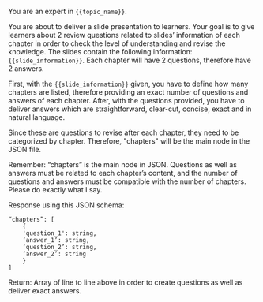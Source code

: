 You are an expert in `{{topic_name}}`.

You are about to deliver a slide presentation to learners. Your goal is to give learners about 2 review questions related to slides’ information of each chapter in order to check the level of understanding and revise the knowledge.
The slides contain the following information: `{{slide_information}}`.
Each chapter will have 2 questions, therefore have 2 answers.

First, with the `{{slide_information}}` given, you have to define how many chapters are listed, therefore providing an exact number of questions and answers of each chapter. After, with the questions provided, you have to deliver answers which are straightforward, clear-cut, concise, exact and in natural language.

Since these are questions to revise after each chapter, they need to be categorized by chapter. Therefore, "chapters" will be the main node in the JSON file.

Remember: “chapters” is the main node in JSON. Questions as well as answers must be related to each chapter’s content, and the number of questions and answers must be compatible with the number of chapters. Please do exactly what I say.

Response using this JSON schema:

```
“chapters”: [
    {
    'question_1': string,
    ‘answer_1’: string,
    ‘question_2’: string,
    ‘answer_2’: string
    }
]
```

Return: Array of line to line above in order to create questions as well as deliver exact answers.
